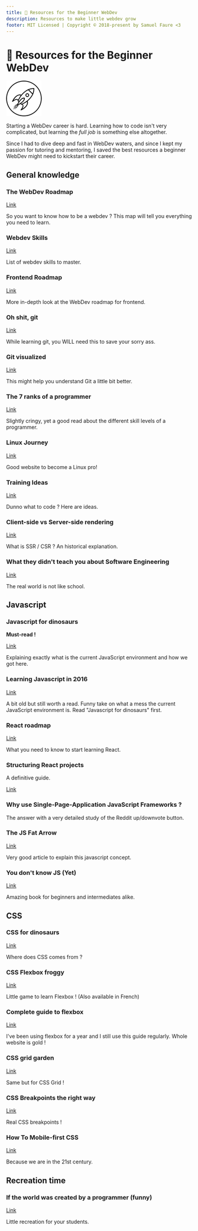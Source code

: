 ```yaml
---
title: 👶 Resources for the Beginner WebDev
description: Resources to make little webdev grow
footer: MIT Licensed | Copyright © 2018-present by Samuel Faure <3
---
```


# 👶 Resources for the Beginner WebDev

<div class="big-icon"><img src="/images/rocket.svg"/></div>

Starting a WebDev career is hard. Learning how to code isn't very complicated, but learning the _full job_ is something else altogether.

Since I had to dive deep and fast in WebDev waters, and since I kept my passion for tutoring and mentoring, I saved the best resources a beginner WebDev might need to kickstart their career.

## General knowledge

### The WebDev Roadmap

[Link](https://github.com/kamranahmedse/developer-roadmap)

So you want to know how to be a webdev ? This map will tell you everything you need to learn.

### Webdev Skills

[Link](https://andreasbm.github.io/web-skills/)

List of webdev skills to master.

### Frontend Roadmap

[Link](https://medium.com/tech-tajawal/modern-frontend-developer-in-2018-4c2072fa2b9c)

More in-depth look at the WebDev roadmap for frontend.

### Oh shit, git

[Link](http://ohshitgit.com/)

While learning git, you WILL need this to save your sorry ass.

### Git visualized

[Link](https://dev.to/lydiahallie/cs-visualized-useful-git-commands-37p1)

This might help you understand Git a little bit better.

### The 7 ranks of a programmer

[Link](https://dev.to/lpasqualis/7-ranks-of-coderhood-coder-programmer-computer-scientist-developer-engineer-architect-eca)

Slightly cringy, yet a good read about the different skill levels of a programmer.

### Linux Journey

[Link](https://linuxjourney.com/)

Good website to become a Linux pro!

### Training Ideas

[Link](https://medium.freecodecamp.org/the-secret-to-being-a-top-developer-is-building-things-heres-a-list-of-fun-apps-to-build-aac61ac0736c)

Dunno what to code ? Here are ideas.

### Client-side vs Server-side rendering

[Link](https://medium.freecodecamp.org/what-exactly-is-client-side-rendering-and-hows-it-different-from-server-side-rendering-bd5c786b340d)

What is SSR / CSR ? An historical explanation.

### What they didn't teach you about Software Engineering

[Link](https://vadimkravcenko.com/shorts/things-they-didnt-teach-you/)

The real world is not like school.

## Javascript

### Javascript for dinosaurs

**Must-read !**

[Link](https://medium.com/the-node-js-collection/modern-javascript-explained-for-dinosaurs-f695e9747b70)

Explaining exactly what is the current JavaScript environment and how we got here.

### Learning Javascript in 2016

[Link](https://hackernoon.com/how-it-feels-to-learn-javascript-in-2016-d3a717dd577f)

A bit old but still worth a read.
Funny take on what a mess the current JavaScript environment is. Read "Javascript for dinosaurs" first.

### React roadmap

[Link](https://medium.freecodecamp.org/learning-react-roadmap-from-scratch-to-advanced-bff7735531b6)

What you need to know to start learning React.

### Structuring React projects

A definitive guide.

[Link](https://blog.bitsrc.io/structuring-a-react-project-a-definitive-guide-ac9a754df5eb)

### Why use Single-Page-Application JavaScript Frameworks ?



The answer with a very detailed study of the Reddit up/downvote button.

### The JS Fat Arrow

[Link](https://www.freecodecamp.org/news/when-and-why-you-should-use-es6-arrow-functions-and-when-you-shouldnt-3d851d7f0b26/)

Very good article to explain this javascript concept.

### You don't know JS (Yet)

[Link](https://github.com/getify/You-Dont-Know-JS)

Amazing book for beginners and intermediates alike.

## CSS

### CSS for dinosaurs

[Link](https://medium.com/actualize-network/modern-css-explained-for-dinosaurs-5226febe3525)

Where does CSS comes from ?

### CSS Flexbox froggy

[Link](https://flexboxfroggy.com/)

Little game to learn Flexbox ! (Also available in French)

### Complete guide to flexbox

[Link](https://css-tricks.com/snippets/css/a-guide-to-flexbox/)

I've been using flexbox for a year and I still use this guide regularly. Whole website is gold !

### CSS grid garden

[Link](https://cssgridgarden.com/)

Same but for CSS Grid !

### CSS Breakpoints the right way

[Link](https://medium.freecodecamp.org/the-100-correct-way-to-do-css-breakpoints-88d6a5ba1862)

Real CSS breakpoints !

### How To Mobile-first CSS

[Link](https://zellwk.com/blog/how-to-write-mobile-first-css/)

Because we are in the 21st century.

## Recreation time

### If the world was created by a programmer (funny)

[Link](https://blog.toggl.com/world-created-programmer/)

Little recreation for your students.

